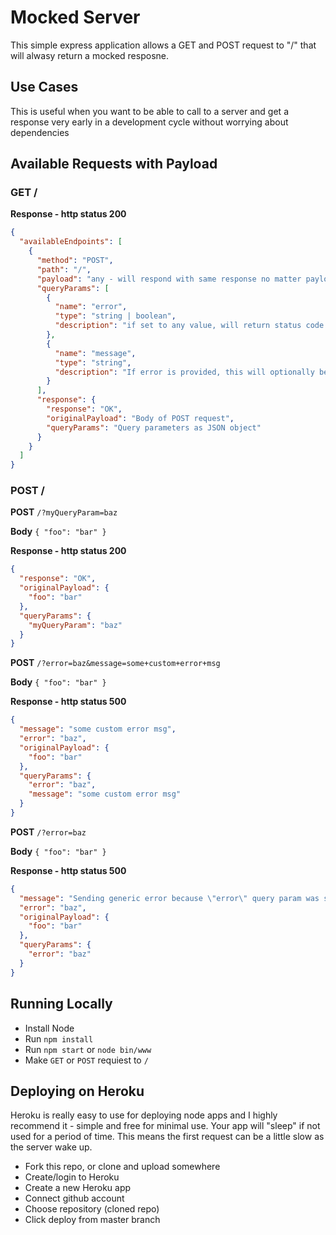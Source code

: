 # Mocked Server
This simple express application allows a GET and POST request to "/" that will alwasy return a mocked resposne.

## Use Cases
This is useful when you want to be able to call to a server and get a response very early in a development cycle without worrying about dependencies

## Available Requests with Payload
### GET /
**Response - http status 200**
```json
{
  "availableEndpoints": [
    {
      "method": "POST",
      "path": "/",
      "payload": "any - will respond with same response no matter payload",
      "queryParams": [
        {
          "name": "error",
          "type": "string | boolean",
          "description": "if set to any value, will return status code 500 and an error message"
        },
        {
          "name": "message",
          "type": "string",
          "description": "If error is provided, this will optionally be used as the response error message. Ignored if error is undefined and stock message is returned if this value is null nad error is specified"
        }
      ],
      "response": {
        "response": "OK",
        "originalPayload": "Body of POST request",
        "queryParams": "Query parameters as JSON object"
      }
    }
  ]
}
```
### POST /
**POST** `/?myQueryParam=baz`

**Body** `{ "foo": "bar" }`

**Response - http status 200**
```json
{
  "response": "OK",
  "originalPayload": {
    "foo": "bar"
  },
  "queryParams": {
    "myQueryParam": "baz"
  }
}
```

**POST** `/?error=baz&message=some+custom+error+msg`

**Body** `{ "foo": "bar" }`

**Response - http status 500**
```json
{
  "message": "some custom error msg",
  "error": "baz",
  "originalPayload": {
    "foo": "bar"
  },
  "queryParams": {
    "error": "baz",
    "message": "some custom error msg"
  }
}
```

**POST** `/?error=baz`

**Body** `{ "foo": "bar" }`

**Response - http status 500**
```json
{
  "message": "Sending generic error because \"error\" query param was specified",
  "error": "baz",
  "originalPayload": {
    "foo": "bar"
  },
  "queryParams": {
    "error": "baz"
  }
}
```

## Running Locally
* Install Node
* Run `npm install`
* Run `npm start` or `node bin/www`
* Make `GET` or `POST` requiest to `/`

## Deploying on Heroku
Heroku is really easy to use for deploying node apps and I highly recommend it - simple and free for minimal use. Your app will "sleep" if not used for a period of time. This means the first request can be a little slow as the server wake up.
* Fork this repo, or clone and upload somewhere
* Create/login to Heroku
* Create a new Heroku app
* Connect github account
* Choose repository (cloned repo)
* Click deploy from master branch